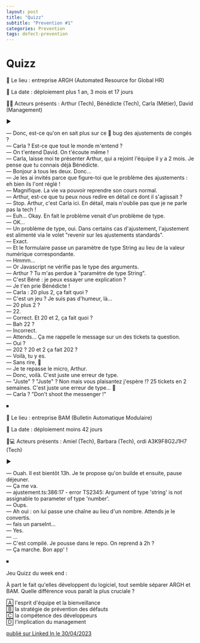 ```yaml
---
layout: post
title: "Quizz"
subtitle: "Prevention #1"
categories: Prevention
tags: defect-prevention
---
```

# Quizz

🏢 Le lieu : entreprise ARGH (Automated Resource for Global HR)

📅 La date : déploiement plus 1 an, 3 mois et 17 jours

👥👥 Acteurs présents : Arthur (Tech), Bénédicte (Tech), Carla (Métier), David (Management)

▶️
<!--more-->

— Donc, est-ce qu'on en sait plus sur ce 🤬 bug des ajustements de congés ?\
— Carla ? Est-ce que tout le monde m'entend ?\
— On t'entend David. On t'écoute même !\
— Carla, laisse moi te présenter Arthur, qui a rejoint l'équipe il y a 2 mois. Je pense que tu connais déjà Bénédicte.\
— Bonjour à tous les deux. Donc…\
— Je les ai invités parce que figure-toi que le problème des ajustements : eh bien ils l'ont réglé !\
— Magnifique. La vie va pouvoir reprendre son cours normal.\
— Arthur, est-ce que tu peux nous redire en détail ce dont il s'agissait ?\
— Stop. Arthur, c'est Carla ici. En détail, mais n'oublie pas que je ne parle pas la tech !\
— Euh… Okay. En fait le problème venait d'un problème de type.\
— OK…\
— Un problème de type, oui. Dans certains cas d'ajustement, l'ajustement est alimenté via le volet "revenir sur les ajustements standards".\
— Exact.\
— Et le formulaire passe un paramètre de type String au lieu de la valeur numérique correspondante.\
— Hmmm…\
— Or Javascript ne vérifie pas le type des arguments.\
— Arthur ? Tu m'as perdue à "paramètre de type String".\
— C'est Béné : je peux essayer une explication ?\
— Je t'en prie Bénédicte !\
— Carla : 20 plus 2, ça fait quoi ?\
— C'est un jeu ? Je suis pas d'humeur, là…\
— 20 plus 2 ?\
— 22.\
— Correct. Et 20 et 2, ça fait quoi ?\
— Bah 22 ?\
— Incorrect.\
— Attends…  Ça me rappelle le message sur un des tickets ta question.\
— Oui ?\
— 202 ? 20 et 2 ça fait 202 ?\
— Voilà, tu y es.\
— Sans rire, 🤬\
— Je te repasse le micro, Arthur.\
— Donc, voilà. C'est juste une erreur de type.\
— "Juste" ? "Juste" ? Non mais vous plaisantez j'espère !? 25 tickets en 2 semaines. C'est juste une erreur de type… 🤬\
— Carla ? "Don't shoot the messenger !"

⏹

🏢 Le lieu : entreprise BAM (Bulletin Automatique Modulaire)

📅 La date : déploiement moins 42 jours

👥💻 Acteurs présents : Amiel (Tech), Barbara (Tech), ordi A3K9F8G2J1H7 (Tech) 

▶️

— Ouah. Il est bientôt 13h. Je te propose qu'on builde et ensuite, pause déjeuner.\
— Ça me va.\
— ajustement.ts:386:17 - error TS2345: Argument of type 'string' is not assignable to parameter of type 'number'.\
— Oups.\
— Ah oui : on lui passe une chaîne au lieu d'un nombre. Attends je le convertis.\
— fais un parseInt…\
— Yes.\
— …\
— C'est compilé. Je pousse dans le repo. On reprend à 2h ?\
— Ça marche. Bon app' !

⏹

Jeu Quizz du week end : 

À part le fait qu'elles développent du logiciel, tout semble séparer ARGH et BAM. Quelle différence vous paraît la plus cruciale ?

🄰  l'esprit d'équipe et la bienveillance\
🄱  la stratégie de prévention des défauts\
🄲  la compétence des développeurs\
🄳  l'implication du management

[publié sur Linked In le 30/04/2023](https://www.linkedin.com/posts/christophe-thibaut-35b4657_le-lieu-entreprise-argh-automated-resource-activity-7058377378758062080-ixK-?utm_source=share&utm_medium=member_desktop)
